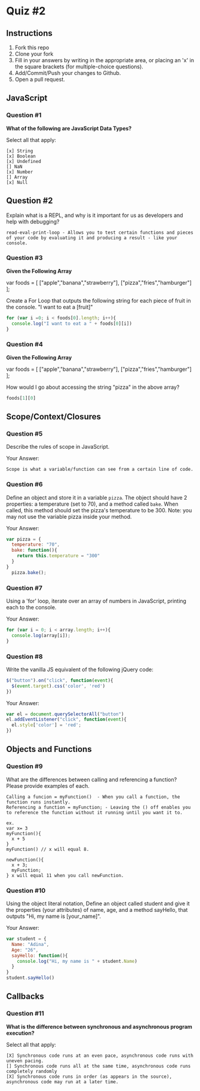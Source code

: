 # Quiz #2

## Instructions

1. Fork this repo
2. Clone your fork
3. Fill in your answers by writing in the appropriate area, or placing an 'x' in
the square brackets (for multiple-choice questions).
4. Add/Commit/Push your changes to Github.
5. Open a pull request.

## JavaScript

### Question #1

**What of the following are JavaScript Data Types?**

Select all that apply:
```
[x] String
[x] Boolean
[x] Undefined
[] NaN
[x] Number
[] Array
[x] Null
```

## Question #2

Explain what is a REPL, and why is it important for us as developers and help with debugging?

```
read-eval-print-loop - Allows you to test certain functions and pieces of your code by evaluating it and producing a result - like your console.
```
### Question #3

**Given the Following Array**

var foods = [ ["apple","banana","strawberry"], ["pizza","fries","hamburger"] ];

Create a For Loop that outputs the following string for each piece of fruit in the console. "I want to eat a [fruit]"

```js
for (var i =0; i < foods[0].length; i++){
  console.log("I want to eat a " + foods[0][i])
}
```
### Question #4

**Given the Following Array**

var foods = [ ["apple","banana","strawberry"], ["pizza","fries","hamburger"] ];

How would I go about accessing the string "pizza" in the above array?

```js
foods[1][0]
```

## Scope/Context/Closures

### Question #5

Describe the rules of scope in JavaScript.

Your Answer:
```
Scope is what a variable/function can see from a certain line of code.
```

### Question #6

Define an object and store it in a variable `pizza`. The object should have 2
properties: a temperature (set to 70), and a method called `bake`. When called,
this method should set the pizza's temperature to be 300. Note: you may not use
the variable pizza inside your method.

Your Answer:
```js
var pizza = {
  temperature: "70",
  bake: function(){
    return this.temperature = "300"
  }
}  
  pizza.bake();
```

### Question #7

Using a 'for' loop, iterate over an array of numbers in JavaScript, printing each to the console.

Your Answer:
```js
for (var i = 0; i < array.length; i++){
  console.log(array[i]);
}
```

### Question #8

Write the vanilla JS equivalent of the following jQuery code:

```js
$("button").on("click", function(event){
  $(event.target).css('color', 'red')
})
```

Your Answer:
```js
var el = document.querySelectorAll("button")
el.addEventListener("click", function(event){
  el.style['color'] = 'red';
})

```

## Objects and Functions

### Question #9

What are the differences between calling and referencing a function? Please provide examples of each.

```text
Calling a funcion = myFunction()  - When you call a function, the function runs instantly.
Referencing a function = myFunction; - Leaving the () off enables you to reference the function without it running until you want it to.

ex.
var x= 3
myFunction(){
  x + 5
}
myFunction() // x will equal 8.

newFunction(){
  x + 3;
  myFunction;
} x will equal 11 when you call newFunction.
```
### Question #10

Using the object literal notation, Define an object called student and give it the properties (your attributes) of name, age, and a method sayHello, that outputs "Hi, my name is [your_name]".

Your Answer:
```js
var student = {
  Name: "Adina",
  Age: "26",
  sayHello: function(){
    console.log("Hi, my name is " + student.Name)
  }
}
student.sayHello()
```

## Callbacks

### Question #11

**What is the difference between synchronous and asynchronous program execution?**

Select all that apply:
```
[X] Synchronous code runs at an even pace, asynchronous code runs with uneven pacing.
[] Synchronous code runs all at the same time, asynchronous code runs completely randomly
[X] Synchronous code runs in order (as appears in the source), asynchronous code may run at a later time.
```
